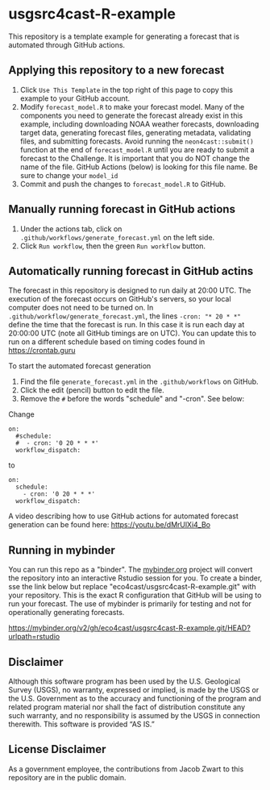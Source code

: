 # usgsrc4cast-R-example

This repository is a template example for generating a forecast that is automated through GitHub actions.

## Applying this repository to a new forecast

1) Click `Use This Template` in the top right of this page to copy this example to your GitHub account.
2) Modify `forecast_model.R` to make your forecast model. Many of the components you need to generate the forecast already exist in this example, including downloading NOAA weather forecasts, downloading target data, generating forecast files, generating metadata, validating files, and submitting forecasts. Avoid running the `neon4cast::submit()` function at the end of `forecast_model.R` until you are ready to submit a forecast to the Challenge.  It is important that you do NOT change the name of the file.  GitHub Actions (below) is looking for this file name. Be sure to change your `model_id`
3) Commit and push the changes to `forecast_model.R` to GitHub. 

## Manually running forecast in GitHub actions

1) Under the actions tab, click on `.github/workflows/generate_forecast.yml` on the left side.
2) Click `Run workflow`, then the green `Run workflow` button. 

## Automatically running forecast in GitHub actins

The forecast in this repository is designed to run daily at 20:00 UTC.  The execution of the forecast occurs on GitHub's servers, so your local computer does not need to be turned on. In `.github/workflow/generate_forecast.yml`, the lines `-cron: "* 20 * *"` define the time that the forecast is run. In this case it is run each day at 20:00:00 UTC (note all GitHub timings are on UTC). You can update this to run on a different schedule based on timing codes found in https://crontab.guru

To start the automated forecast generation
1) Find the file `generate_forecast.yml` in the `.github/workflows` on GitHub.
2) Click the edit (pencil) button to edit the file.
3) Remove the `#` before the words "schedule" and "-cron".  See below:

Change

```
on:
  #schedule:
  #  - cron: '0 20 * * *'
  workflow_dispatch:
```
to
```
on:
  schedule:
    - cron: '0 20 * * *'
  workflow_dispatch:
```

A video describing how to use GitHub actions for automated forecast generation can be found here: https://youtu.be/dMrUlXi4_Bo

## Running in mybinder

You can run this repo as a "binder".  The [mybinder.org](https://mybinder.org) project will convert the repository into an interactive Rstudio session for you. To create a binder,  sse the link below but replace "eco4cast/usgsrc4cast-R-example.git" with your repository. This is the exact R configuration that GitHub will be using to run your forecast.  The use of mybinder is primarily for testing and not for operationally generating forecasts. 

https://mybinder.org/v2/gh/eco4cast/usgsrc4cast-R-example.git/HEAD?urlpath=rstudio

## Disclaimer
Although this software program has been used by the U.S. Geological Survey (USGS), no warranty, expressed or implied, is made by the USGS or the U.S. Government as to the accuracy and functioning of the program and related program material nor shall the fact of distribution constitute any such warranty, and no responsibility is assumed by the USGS in connection therewith.
This software is provided “AS IS.”

## License Disclaimer 
As a government employee, the contributions from Jacob Zwart to this repository are in the public domain. 
